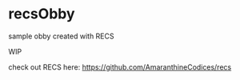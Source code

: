 # recsObby
sample obby created with RECS

WIP

check out RECS here: https://github.com/AmaranthineCodices/recs
